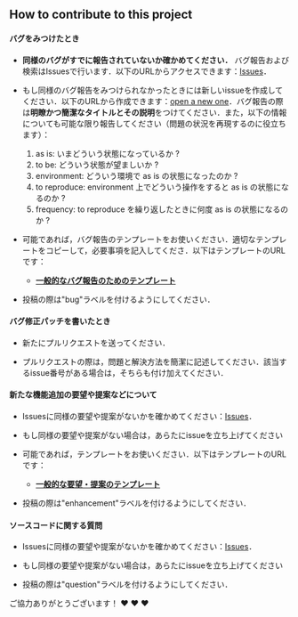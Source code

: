 ## How to contribute to this project

#### **バグをみつけたとき**

* **同様のバグがすでに報告されていないか確かめてください．** バグ報告および検索はIssuesで行います．以下のURLからアクセスできます：[Issues](https://github.com/mokamotosan/extr_actions_jp/issues)．

* もし同様のバグ報告をみつけられなかったときには新しいissueを作成してください．以下のURLから作成できます：[open a new one](https://github.com/mokamotosan/extr_actions_jp/issues/new)．バグ報告の際は**明瞭かつ簡潔なタイトルとその説明**をつけてください．また，以下の情報についても可能な限り報告してください（問題の状況を再現するのに役立ちます）：
  1. as is: いまどういう状態になっているか ?
  2. to be: どういう状態が望ましいか ?
  3. environment: どういう環境で as is の状態になったのか ?
  4. to reproduce: environment 上でどういう操作をすると as is の状態になるのか ?
  5. frequency: to reproduce を繰り返したときに何度 as is の状態になるのか ? 

* 可能であれば，バグ報告のテンプレートをお使いください．適切なテンプレートをコピーして，必要事項を記入してくださ．以下はテンプレートのURLです：
  * [**一般的なバグ報告のためのテンプレート**](https://github.com/mokamotosan/extr_actions_jp/blob/master/docs/issues_templates/bug_general.md)

* 投稿の際は"bug"ラベルを付けるようにしてください．

#### **バグ修正パッチを書いたとき**

* 新たにプルリクエストを送ってください．

* プルリクエストの際は，問題と解決方法を簡潔に記述してください．該当するissue番号がある場合は，そちらも付け加えてください．

#### **新たな機能追加の要望や提案などについて**

* Issuesに同様の要望や提案がないかを確かめてください：[Issues](https://github.com/mokamotosan/extr_actions_jp/issues)．

* もし同様の要望や提案がない場合は，あらたにissueを立ち上げてください

* 可能であれば，テンプレートをお使いください．以下はテンプレートのURLです：
  * [**一般的な要望・提案のテンプレート**](https://github.com/mokamotosan/extr_actions_jp/blob/master/docs/issues_templates/enhancement.md)

* 投稿の際は"enhancement"ラベルを付けるようにしてください．

#### **ソースコードに関する質問**

* Issuesに同様の要望や提案がないかを確かめてください：[Issues](https://github.com/mokamotosan/extr_actions_jp/issues)．

* もし同様の要望や提案がない場合は，あらたにissueを立ち上げてください

* 投稿の際は"question"ラベルを付けるようにしてください．


ご協力ありがとうございます！ :heart: :heart: :heart:
